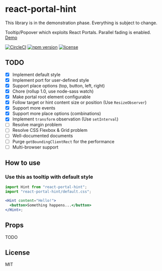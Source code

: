# react-portal-hint

This library is in the demonstration phase. Everything is subject to change.

Tooltip/Popover which exploits React Portals. Parallel fading is enabled.  
[Demo](https://react-portal-hint-demo.netlify.com/)

[![CircleCI](https://circleci.com/gh/occar421/react-portal-hint.svg?style=svg)](https://circleci.com/gh/occar421/react-portal-hint)
[![npm version](https://img.shields.io/npm/v/react-portal-hint.svg)](https://www.npmjs.com/package/react-portal-hint)
[![license](https://img.shields.io/github/license/occar421/react-portal-hint.svg)](https://choosealicense.com/licenses/)

## TODO

- [x] Implement default style
- [x] Implement port for user-defined style
- [x] Support place options (top, button, left, right)
- [x] Chore (rollup 1.0, use node-sass watch)
- [x] Make portal root element configurable
- [x] Follow target or hint content size or position (Use `ResizeObserver`)
- [x] Support more events
- [x] Support more place options (combinations)
- [x] Implement `transform` observation (Use `setInterval`)
- [ ] Resolve margin problem
- [ ] Resolve CSS Flexbox & Grid problem
- [ ] Well-documented documents
- [ ] Purge `getBoundingClientRect` for the performance
- [ ] Multi-browser support

## How to use

### Use this as tooltip with default style

```jsx
import Hint from "react-portal-hint";
import "react-portal-hint/default.css";

<Hint content="Hello!">
  <button>Something happens...</button>
</Hint>;
```

## Props

TODO

## License

MIT
